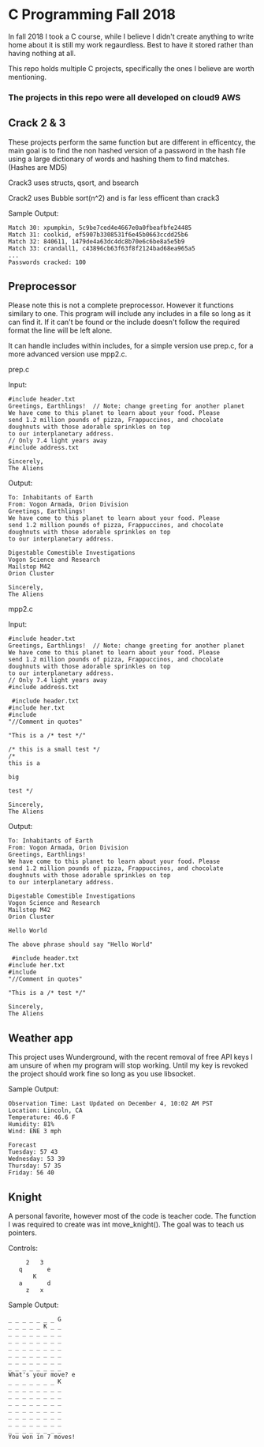 # C Programming Fall 2018
In fall 2018 I took a C course, while I believe I didn't create anything to write home about it is still my work regaurdless. Best to have it stored rather than having nothing at all.

This repo holds multiple C projects, specifically the ones I believe are worth mentioning.

### The projects in this repo were all developed on cloud9 AWS

## Crack 2 & 3
These projects perform the same function but are different in efficentcy, the main goal is to find the non hashed version of a password in the hash file using a large dictionary of words and hashing them to find matches. (Hashes are MD5)

Crack3 uses structs, qsort, and bsearch

Crack2 uses Bubble sort(n^2) and is far less efficent than crack3

Sample Output:
```
Match 30: xpumpkin, 5c9be7ced4e4667e0a0fbeafbfe24485
Match 31: coolkid, ef5907b3308531f6e45b0663ccdd25b6
Match 32: 840611, 1479de4a63dc4dc8b70e6c6be8a5e5b9
Match 33: crandall1, c43896cb63f63f8f2124bad68ea965a5
...
Passwords cracked: 100
```
## Preprocessor
Please note this is not a complete preprocessor. However it functions similary to one. This program will include any includes in a file so long as it can find it. If it can't be found or the include doesn't follow the required format the line will be left alone.

It can handle includes within includes, for a simple version use prep.c, for a more advanced version use mpp2.c.

prep.c

Input:
```
#include header.txt
Greetings, Earthlings!  // Note: change greeting for another planet
We have come to this planet to learn about your food. Please
send 1.2 million pounds of pizza, Frappuccinos, and chocolate
doughnuts with those adorable sprinkles on top
to our interplanetary address.
// Only 7.4 light years away
#include address.txt

Sincerely,
The Aliens
```

Output:
```
To: Inhabitants of Earth
From: Vogon Armada, Orion Division
Greetings, Earthlings! 
We have come to this planet to learn about your food. Please
send 1.2 million pounds of pizza, Frappuccinos, and chocolate
doughnuts with those adorable sprinkles on top
to our interplanetary address.

Digestable Comestible Investigations
Vogon Science and Research
Mailstop M42
Orion Cluster

Sincerely,
The Aliens
```

mpp2.c

Input:
```
#include header.txt
Greetings, Earthlings!  // Note: change greeting for another planet
We have come to this planet to learn about your food. Please
send 1.2 million pounds of pizza, Frappuccinos, and chocolate
doughnuts with those adorable sprinkles on top
to our interplanetary address.
// Only 7.4 light years away
#include address.txt

 #include header.txt
#include her.txt
#include 
"//Comment in quotes"

"This is a /* test */"

/* this is a small test */
/*
this is a

big

test */

Sincerely,
The Aliens
```

Output:
```
To: Inhabitants of Earth
From: Vogon Armada, Orion Division
Greetings, Earthlings! 
We have come to this planet to learn about your food. Please
send 1.2 million pounds of pizza, Frappuccinos, and chocolate
doughnuts with those adorable sprinkles on top
to our interplanetary address.

Digestable Comestible Investigations
Vogon Science and Research
Mailstop M42
Orion Cluster

Hello World

The above phrase should say "Hello World"

 #include header.txt
#include her.txt
#include 
"//Comment in quotes"

"This is a /* test */"

Sincerely,
The Aliens
```

## Weather app
This project uses Wunderground, with the recent removal of free API keys I am unsure of when my program will stop working. Until my key is revoked the project should work fine so long as you use libsocket.

Sample Output:
```
Observation Time: Last Updated on December 4, 10:02 AM PST
Location: Lincoln, CA
Temperature: 46.6 F
Humidity: 81%
Wind: ENE 3 mph

Forecast
Tuesday: 57 43
Wednesday: 53 39
Thursday: 57 35
Friday: 56 40
```

## Knight
A personal favorite, however most of the code is teacher code. The function I was required to create was int move_knight(). The goal was to teach us pointers.

Controls:
```
     2   3
   q       e
       K
   a       d
     z   x
 ```
Sample Output:
```
_ _ _ _ _ _ _ G 
_ _ _ _ _ K _ _ 
_ _ _ _ _ _ _ _ 
_ _ _ _ _ _ _ _ 
_ _ _ _ _ _ _ _ 
_ _ _ _ _ _ _ _ 
_ _ _ _ _ _ _ _ 
_ _ _ _ _ _ _ _ 
What's your move? e
_ _ _ _ _ _ _ K 
_ _ _ _ _ _ _ _ 
_ _ _ _ _ _ _ _ 
_ _ _ _ _ _ _ _ 
_ _ _ _ _ _ _ _ 
_ _ _ _ _ _ _ _ 
_ _ _ _ _ _ _ _ 
_ _ _ _ _ _ _ _ 
You won in 7 moves!
```
